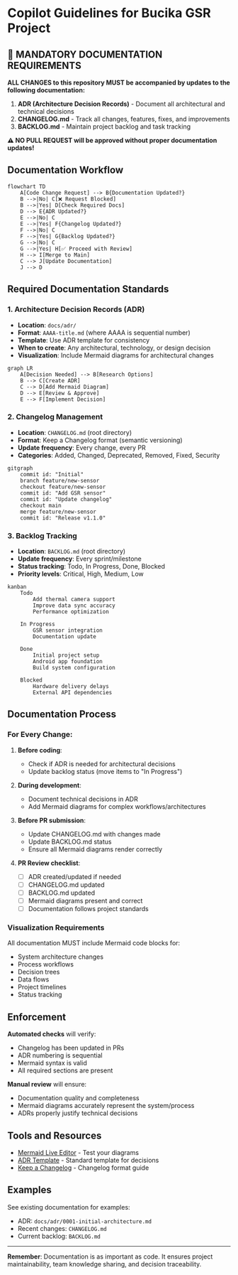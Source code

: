 # Copilot Guidelines for Bucika GSR Project

## 🚨 MANDATORY DOCUMENTATION REQUIREMENTS

**ALL CHANGES to this repository MUST be accompanied by updates to the following documentation:**

1. **ADR (Architecture Decision Records)** - Document all architectural and technical decisions
2. **CHANGELOG.md** - Track all changes, features, fixes, and improvements
3. **BACKLOG.md** - Maintain project backlog and task tracking

**⚠️ NO PULL REQUEST will be approved without proper documentation updates!**

## Documentation Workflow

```mermaid
flowchart TD
    A[Code Change Request] --> B{Documentation Updated?}
    B -->|No| C[❌ Request Blocked]
    B -->|Yes| D[Check Required Docs]
    D --> E{ADR Updated?}
    E -->|No| C
    E -->|Yes| F{Changelog Updated?}
    F -->|No| C
    F -->|Yes| G{Backlog Updated?}
    G -->|No| C
    G -->|Yes| H[✅ Proceed with Review]
    H --> I[Merge to Main]
    C --> J[Update Documentation]
    J --> D
```

## Required Documentation Standards

### 1. Architecture Decision Records (ADR)

- **Location**: `docs/adr/`
- **Format**: `AAAA-title.md` (where AAAA is sequential number)
- **Template**: Use ADR template for consistency
- **When to create**: Any architectural, technology, or design decision
- **Visualization**: Include Mermaid diagrams for architectural changes

```mermaid
graph LR
    A[Decision Needed] --> B[Research Options]
    B --> C[Create ADR]
    C --> D[Add Mermaid Diagram]
    D --> E[Review & Approve]
    E --> F[Implement Decision]
```

### 2. Changelog Management

- **Location**: `CHANGELOG.md` (root directory)
- **Format**: Keep a Changelog format (semantic versioning)
- **Update frequency**: Every change, every PR
- **Categories**: Added, Changed, Deprecated, Removed, Fixed, Security

```mermaid
gitgraph
    commit id: "Initial"
    branch feature/new-sensor
    checkout feature/new-sensor
    commit id: "Add GSR sensor"
    commit id: "Update changelog"
    checkout main
    merge feature/new-sensor
    commit id: "Release v1.1.0"
```

### 3. Backlog Tracking

- **Location**: `BACKLOG.md` (root directory)
- **Update frequency**: Every sprint/milestone
- **Status tracking**: Todo, In Progress, Done, Blocked
- **Priority levels**: Critical, High, Medium, Low

```mermaid
kanban
    Todo
        Add thermal camera support
        Improve data sync accuracy
        Performance optimization
    
    In Progress
        GSR sensor integration
        Documentation update
    
    Done
        Initial project setup
        Android app foundation
        Build system configuration
    
    Blocked
        Hardware delivery delays
        External API dependencies
```

## Documentation Process

### For Every Change:

1. **Before coding**:
   - Check if ADR is needed for architectural decisions
   - Update backlog status (move items to "In Progress")

2. **During development**:
   - Document technical decisions in ADR
   - Add Mermaid diagrams for complex workflows/architectures

3. **Before PR submission**:
   - Update CHANGELOG.md with changes made
   - Update BACKLOG.md status
   - Ensure all Mermaid diagrams render correctly

4. **PR Review checklist**:
   - [ ] ADR created/updated if needed
   - [ ] CHANGELOG.md updated
   - [ ] BACKLOG.md updated
   - [ ] Mermaid diagrams present and correct
   - [ ] Documentation follows project standards

### Visualization Requirements

All documentation MUST include Mermaid code blocks for:
- System architecture changes
- Process workflows
- Decision trees
- Data flows
- Project timelines
- Status tracking

## Enforcement

**Automated checks** will verify:
- Changelog has been updated in PRs
- ADR numbering is sequential
- Mermaid syntax is valid
- All required sections are present

**Manual review** will ensure:
- Documentation quality and completeness
- Mermaid diagrams accurately represent the system/process
- ADRs properly justify technical decisions

## Tools and Resources

- [Mermaid Live Editor](https://mermaid.live/) - Test your diagrams
- [ADR Template](docs/adr/template.md) - Standard template for decisions
- [Keep a Changelog](https://keepachangelog.com/) - Changelog format guide

## Examples

See existing documentation for examples:
- ADR: `docs/adr/0001-initial-architecture.md`
- Recent changes: `CHANGELOG.md`
- Current backlog: `BACKLOG.md`

---

**Remember**: Documentation is as important as code. It ensures project maintainability, team knowledge sharing, and decision traceability.